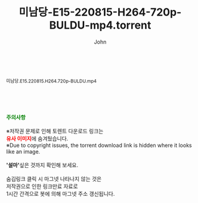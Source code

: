 ﻿---
layout: post
title:  "미남당-E15-220815-H264-720p-BULDU-mp4.torrent"
author: John
categories: [ 드라마 ]
tags: [  ]
image:  
description: "미남당-E15-220815-H264-720p-BULDU-mp4 torrent 정보 공유"
toc: true
toc_sticky: true
---

<br>
<div class="view-img">
<a class="view_image" href="http://torrentmobile61.com/bbs/view_image.php?fn=%2Fdata%2Ffile%2Fdrama%2F3735183265_3X4CVdU2_004289b65e1e17961187029e726573c41035d8f6.jpg" target="_blank"><img alt="" class="img-tag" content="http://torrentmobile61.com/data/file/drama/3735183265_3X4CVdU2_004289b65e1e17961187029e726573c41035d8f6.jpg" itemprop="image" src="http://torrentmobile61.com/data/file/drama/thumb-3735183265_3X4CVdU2_004289b65e1e17961187029e726573c41035d8f6_835x603.jpg"/></a></div><div class="view-content" itemprop="description">
<p><span style="font-size:12px;">미남당.E15.220815.H264.720p-BULDU.mp4</span> </p> </div>
    
<br><br><br>
<p data-ke-size="size16"><b><span style="color: green;">주의사항</span></b><br /><br />※저작권 문제로 인해 토렌트 다운로드 링크는<br /><b><span style="color: red;">유사 이미지</span></b>에 숨겨뒀습니다.<br />※Due to copyright issues, the torrent download link is hidden where it looks like an image.<br /><br /><b>'설마'</b>싶은 것까지 확인해 보세요.<br /><br />숨김링크 클릭 시 마그넷 나타나지 않는 것은<br />저작권으로 인한 링크만료 자료로<br />1시간 간격으로 봇에 의해 마그넷 주소 갱신됩니다.</p>
